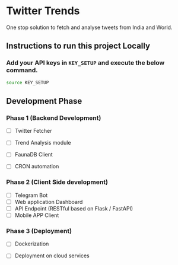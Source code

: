 # Twitter Trends

One stop solution to fetch and analyse tweets from India and World.

## Instructions to run this project Locally

### Add your API keys in `KEY_SETUP` and execute the below command.
```bash
source KEY_SETUP
```


## Development Phase
### Phase 1 (Backend Development)
- [ ] Twitter Fetcher 
- [ ] Trend Analysis module
- [ ] FaunaDB Client 
- [ ] CRON automation


### Phase 2 (Client Side development)
- [ ] Telegram Bot
- [ ] Web application Dashboard
- [ ] API Endpoint (RESTful based on Flask / FastAPI) 
- [ ] Mobile APP Client 
  
### Phase 3 (Deployment)
- [ ] Dockerization 
- [ ] Deployment on cloud services
  

